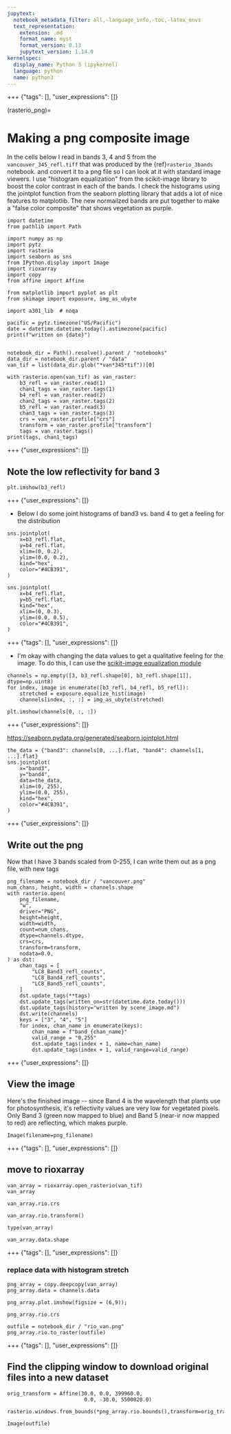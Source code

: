 ```yaml
---
jupytext:
  notebook_metadata_filter: all,-language_info,-toc,-latex_envs
  text_representation:
    extension: .md
    format_name: myst
    format_version: 0.13
    jupytext_version: 1.14.0
kernelspec:
  display_name: Python 3 (ipykernel)
  language: python
  name: python3
---
```


+++ {"tags": [], "user_expressions": []}

(rasterio_png)=
# Making a png  composite image

In the cells below I read in bands 3, 4 and 5 from the
`vancouver_345_refl.tiff` that was produced by the
{ref}`rasterio_3bands` notebook. and convert it to a png file so
I can look at it with standard image viewers.   I use "histogram equalization"
from the scikit-image library to boost the color contrast in each of the bands.  I
check the histograms using the jointplot function from the seaborn plotting library
that adds a lot of nice features to matplotlib.  The new normailzed bands are put
together to make a "false color composite" that shows vegetation as purple.

```{code-cell} ipython3
import datetime
from pathlib import Path

import numpy as np
import pytz
import rasterio
import seaborn as sns
from IPython.display import Image
import rioxarray
import copy
from affine import Affine
```

```{code-cell} ipython3
from matplotlib import pyplot as plt
from skimage import exposure, img_as_ubyte
```

```{code-cell} ipython3
import a301_lib  # noqa

pacific = pytz.timezone("US/Pacific")
date = datetime.datetime.today().astimezone(pacific)
print(f"written on {date}")
```

```{code-cell} ipython3

```

```{code-cell} ipython3
notebook_dir = Path().resolve().parent / "notebooks"
data_dir = notebook_dir.parent / "data"
van_tif = list(data_dir.glob("*van*345*tif"))[0]

with rasterio.open(van_tif) as van_raster:
    b3_refl = van_raster.read(1)
    chan1_tags = van_raster.tags(1)
    b4_refl = van_raster.read(2)
    chan2_tags = van_raster.tags(2)
    b5_refl = van_raster.read(3)
    chan3_tags = van_raster.tags(3)
    crs = van_raster.profile["crs"]
    transform = van_raster.profile["transform"]
    tags = van_raster.tags()
print(tags, chan1_tags)
```

+++ {"user_expressions": []}

## Note the low reflectivity for band 3

```{code-cell} ipython3
plt.imshow(b3_refl)
```

+++ {"user_expressions": []}

* Below I do some joint histograms of band3 vs. band 4 to get a feeling for the distribution

```{code-cell} ipython3
sns.jointplot(
    x=b3_refl.flat,
    y=b4_refl.flat,
    xlim=(0, 0.2),
    ylim=(0.0, 0.2),
    kind="hex",
    color="#4CB391",
)
```

```{code-cell} ipython3
sns.jointplot(
    x=b4_refl.flat,
    y=b5_refl.flat,
    kind="hex",
    xlim=(0, 0.3),
    ylim=(0.0, 0.5),
    color="#4CB391",
)
```

+++ {"tags": [], "user_expressions": []}

* I'm okay with changing the data values to get a qualitative feeling
  for the image.  To do this, I can use the [scikit-image equalization module](https://scikit-image.org/docs/dev/auto_examples/color_exposure/plot_equalize.html)

```{code-cell} ipython3
channels = np.empty([3, b3_refl.shape[0], b3_refl.shape[1]], dtype=np.uint8)
for index, image in enumerate([b3_refl, b4_refl, b5_refl]):
    stretched = exposure.equalize_hist(image)
    channels[index, :, :] = img_as_ubyte(stretched)
```

```{code-cell} ipython3
plt.imshow(channels[0, :, :])
```

+++ {"user_expressions": []}

https://seaborn.pydata.org/generated/seaborn.jointplot.html

```{code-cell} ipython3
the_data = {"band3": channels[0, ...].flat, "band4": channels[1, ...].flat}
sns.jointplot(
    x="band3",
    y="band4",
    data=the_data,
    xlim=(0, 255),
    ylim=(0.0, 255),
    kind="hex",
    color="#4CB391",
)
```

+++ {"user_expressions": []}

## Write out the png

Now that I have 3 bands scaled from 0-255, I can write them out as
a png file, with new tags

```{code-cell} ipython3
png_filename = notebook_dir / "vancouver.png"
num_chans, height, width = channels.shape
with rasterio.open(
    png_filename,
    "w",
    driver="PNG",
    height=height,
    width=width,
    count=num_chans,
    dtype=channels.dtype,
    crs=crs,
    transform=transform,
    nodata=0.0,
) as dst:
    chan_tags = [
        "LC8_Band3_refl_counts",
        "LC8_Band4_refl_counts",
        "LC8_Band5_refl_counts",
    ]
    dst.update_tags(**tags)
    dst.update_tags(written_on=str(datetime.date.today()))
    dst.update_tags(history="written by scene_image.md")
    dst.write(channels)
    keys = ["3", "4", "5"]
    for index, chan_name in enumerate(keys):
        chan_name = f"band_{chan_name}"
        valid_range = "0,255"
        dst.update_tags(index + 1, name=chan_name)
        dst.update_tags(index + 1, valid_range=valid_range)
```

+++ {"user_expressions": []}

## View the image

Here's the finished image -- since Band 4 is the wavelength that
plants use for photosynthesis, it's reflectivity values are
very low for vegetated pixels.  Only Band 3 (green now mapped to blue) and
Band 5 (near-ir now mapped to red) are reflecting, which makes purple.

```{code-cell} ipython3
Image(filename=png_filename)
```

+++ {"tags": [], "user_expressions": []}

## move to rioxarray

```{code-cell} ipython3
van_array = rioxarray.open_rasterio(van_tif)
van_array
```

```{code-cell} ipython3
van_array.rio.crs
```

```{code-cell} ipython3
van_array.rio.transform()
```

```{code-cell} ipython3
type(van_array)
```

```{code-cell} ipython3
van_array.data.shape
```

+++ {"tags": [], "user_expressions": []}

### replace data with histogram stretch

```{code-cell} ipython3
png_array = copy.deepcopy(van_array)
png_array.data = channels.data
```

```{code-cell} ipython3
png_array.plot.imshow(figsize = (6,9));
```

```{code-cell} ipython3
png_array.rio.crs
```

```{code-cell} ipython3
outfile = notebook_dir / "rio_van.png"
png_array.rio.to_raster(outfile)
```

+++ {"tags": [], "user_expressions": []}

## Find the clipping window to download original files into a new dataset

```{code-cell} ipython3
orig_transform = Affine(30.0, 0.0, 399960.0,
                         0.0, -30.0, 5500020.0)
```

```{code-cell} ipython3
rasterio.windows.from_bounds(*png_array.rio.bounds(),transform=orig_transform)
```

```{code-cell} ipython3
Image(outfile)
```
